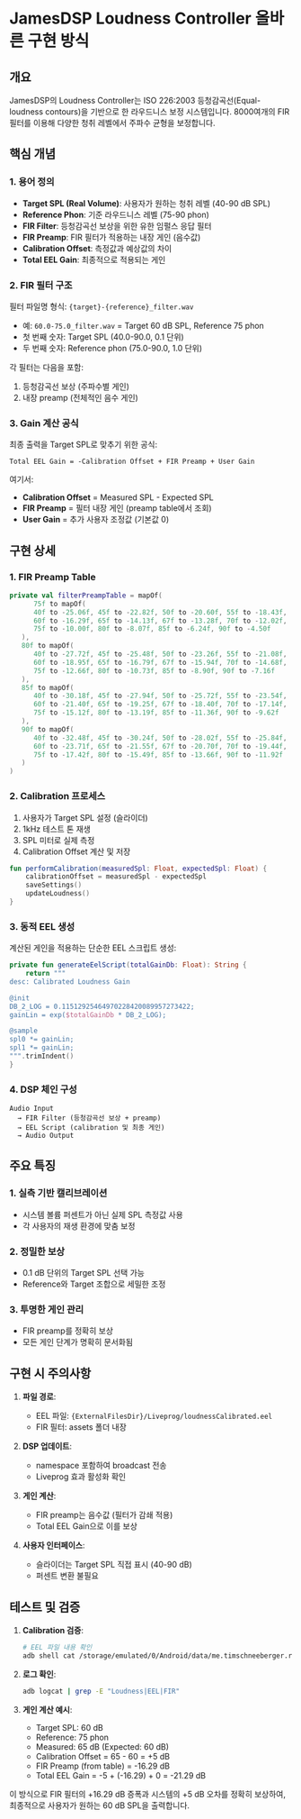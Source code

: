 # JamesDSP Loudness Controller 올바른 구현 방식

## 개요

JamesDSP의 Loudness Controller는 ISO 226:2003 등청감곡선(Equal-loudness contours)을 기반으로 한 라우드니스 보정 시스템입니다. 8000여개의 FIR 필터를 이용해 다양한 청취 레벨에서 주파수 균형을 보정합니다.

## 핵심 개념

### 1. 용어 정의

- **Target SPL (Real Volume)**: 사용자가 원하는 청취 레벨 (40-90 dB SPL)
- **Reference Phon**: 기준 라우드니스 레벨 (75-90 phon)
- **FIR Filter**: 등청감곡선 보상을 위한 유한 임펄스 응답 필터
- **FIR Preamp**: FIR 필터가 적용하는 내장 게인 (음수값)
- **Calibration Offset**: 측정값과 예상값의 차이
- **Total EEL Gain**: 최종적으로 적용되는 게인

### 2. FIR 필터 구조

필터 파일명 형식: `{target}-{reference}_filter.wav`
- 예: `60.0-75.0_filter.wav` = Target 60 dB SPL, Reference 75 phon
- 첫 번째 숫자: Target SPL (40.0-90.0, 0.1 단위)
- 두 번째 숫자: Reference phon (75.0-90.0, 1.0 단위)

각 필터는 다음을 포함:
1. 등청감곡선 보상 (주파수별 게인)
2. 내장 preamp (전체적인 음수 게인)

### 3. Gain 계산 공식

최종 출력을 Target SPL로 맞추기 위한 공식:

```
Total EEL Gain = -Calibration Offset + FIR Preamp + User Gain
```

여기서:
- **Calibration Offset** = Measured SPL - Expected SPL
- **FIR Preamp** = 필터 내장 게인 (preamp table에서 조회)
- **User Gain** = 추가 사용자 조정값 (기본값 0)

## 구현 상세

### 1. FIR Preamp Table

```kotlin
private val filterPreampTable = mapOf(
      75f to mapOf(
      40f to -25.06f, 45f to -22.82f, 50f to -20.60f, 55f to -18.43f, 
      60f to -16.29f, 65f to -14.13f, 67f to -13.28f, 70f to -12.02f, 
      75f to -10.00f, 80f to -8.07f, 85f to -6.24f, 90f to -4.50f
   ),
   80f to mapOf(
      40f to -27.72f, 45f to -25.48f, 50f to -23.26f, 55f to -21.08f,
      60f to -18.95f, 65f to -16.79f, 67f to -15.94f, 70f to -14.68f,
      75f to -12.66f, 80f to -10.73f, 85f to -8.90f, 90f to -7.16f
   ),
   85f to mapOf(
      40f to -30.18f, 45f to -27.94f, 50f to -25.72f, 55f to -23.54f,
      60f to -21.40f, 65f to -19.25f, 67f to -18.40f, 70f to -17.14f,
      75f to -15.12f, 80f to -13.19f, 85f to -11.36f, 90f to -9.62f
   ),
   90f to mapOf(
      40f to -32.48f, 45f to -30.24f, 50f to -28.02f, 55f to -25.84f,
      60f to -23.71f, 65f to -21.55f, 67f to -20.70f, 70f to -19.44f,
      75f to -17.42f, 80f to -15.49f, 85f to -13.66f, 90f to -11.92f
   )
)
```

### 2. Calibration 프로세스

1. 사용자가 Target SPL 설정 (슬라이더)
2. 1kHz 테스트 톤 재생
3. SPL 미터로 실제 측정
4. Calibration Offset 계산 및 저장

```kotlin
fun performCalibration(measuredSpl: Float, expectedSpl: Float) {
    calibrationOffset = measuredSpl - expectedSpl
    saveSettings()
    updateLoudness()
}
```

### 3. 동적 EEL 생성

계산된 게인을 적용하는 단순한 EEL 스크립트 생성:

```kotlin
private fun generateEelScript(totalGainDb: Float): String {
    return """
desc: Calibrated Loudness Gain

@init
DB_2_LOG = 0.11512925464970228420089957273422;
gainLin = exp($totalGainDb * DB_2_LOG);

@sample
spl0 *= gainLin;
spl1 *= gainLin;
""".trimIndent()
}
```

### 4. DSP 체인 구성

```
Audio Input 
  → FIR Filter (등청감곡선 보상 + preamp)
  → EEL Script (calibration 및 최종 게인)
  → Audio Output
```

## 주요 특징

### 1. 실측 기반 캘리브레이션
- 시스템 볼륨 퍼센트가 아닌 실제 SPL 측정값 사용
- 각 사용자의 재생 환경에 맞춤 보정

### 2. 정밀한 보상
- 0.1 dB 단위의 Target SPL 선택 가능
- Reference와 Target 조합으로 세밀한 조정

### 3. 투명한 게인 관리
- FIR preamp를 정확히 보상
- 모든 게인 단계가 명확히 문서화됨

## 구현 시 주의사항

1. **파일 경로**: 
   - EEL 파일: `{ExternalFilesDir}/Liveprog/loudnessCalibrated.eel`
   - FIR 필터: assets 폴더 내장

2. **DSP 업데이트**:
   - namespace 포함하여 broadcast 전송
   - Liveprog 효과 활성화 확인

3. **게인 계산**:
   - FIR preamp는 음수값 (필터가 감쇄 적용)
   - Total EEL Gain으로 이를 보상

4. **사용자 인터페이스**:
   - 슬라이더는 Target SPL 직접 표시 (40-90 dB)
   - 퍼센트 변환 불필요

## 테스트 및 검증

1. **Calibration 검증**:
   ```bash
   # EEL 파일 내용 확인
   adb shell cat /storage/emulated/0/Android/data/me.timschneeberger.rootlessjamesdsp/files/Liveprog/loudnessCalibrated.eel
   ```

2. **로그 확인**:
   ```bash
   adb logcat | grep -E "Loudness|EEL|FIR"
   ```

3. **게인 계산 예시**:
   - Target SPL: 60 dB
   - Reference: 75 phon
   - Measured: 65 dB (Expected: 60 dB)
   - Calibration Offset = 65 - 60 = +5 dB
   - FIR Preamp (from table) = -16.29 dB
   - Total EEL Gain = -5 + (-16.29) + 0 = -21.29 dB

이 방식으로 FIR 필터의 +16.29 dB 증폭과 시스템의 +5 dB 오차를 정확히 보상하여, 최종적으로 사용자가 원하는 60 dB SPL을 출력합니다.